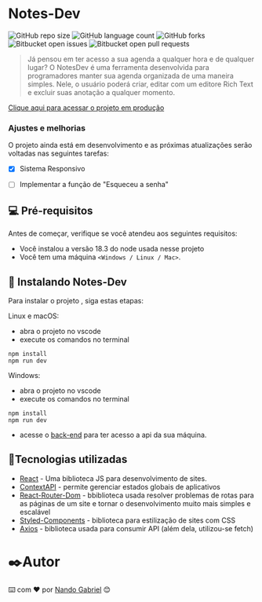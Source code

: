 # Notes-Dev

![GitHub repo size](https://img.shields.io/github/repo-size/engnandogabriel/notes-dev?style=for-the-badge)
![GitHub language count](https://img.shields.io/github/languages/count/engnandogabriel/notes-dev?style=for-the-badge)
![GitHub forks](https://img.shields.io/github/forks/engnandogabriel/notes-dev?style=for-the-badge)
![Bitbucket open issues](https://img.shields.io/bitbucket/issues/engnandogabriel/notes-dev?style=for-the-badge)
![Bitbucket open pull requests](https://img.shields.io/bitbucket/pr-raw/engnandogabriel/notes-dev?style=for-the-badge)

> Já pensou em ter acesso a sua agenda a qualquer hora e de qualquer lugar? O NotesDev é uma
ferramenta desenvolvida para programadores manter sua agenda organizada de uma maneira simples.
Nele, o usuário poderá criar, editar com um editore Rich Text e excluir suas anotação a qualquer
momento.

 [Clique aqui para acessar o projeto em produção](https://notes-dev-engnandogabriel.vercel.app/)

### Ajustes e melhorias

O projeto ainda está em desenvolvimento e as próximas atualizações serão voltadas nas seguintes tarefas:

- [x] Sistema Responsivo
- [ ] Implementar a função de "Esqueceu a senha"


## 💻 Pré-requisitos

Antes de começar, verifique se você atendeu aos seguintes requisitos:

* Você instalou a versão 18.3 do node usada nesse projeto
* Você tem uma máquina `<Windows / Linux / Mac>`. 

## 🚀 Instalando Notes-Dev

Para instalar o projeto <Notes-Devl>, siga estas etapas:

Linux e macOS:
* abra o projeto no vscode
* execute os comandos no terminal
```
npm install
npm run dev
```

Windows:
* abra o projeto no vscode
* execute os comandos no terminal
```
npm install
npm run dev
```

* acesse o [back-end](https://github.com/engnandogabriel/notes-dev-api) para ter acesso a api da sua máquina.

## 🔧Tecnologias utilizadas
* [React](https://vitejs.dev/guide/) - Uma biblioteca JS para desenvolvimento de sites.
* [ContextAPI](https://reactjs.org/docs/context.html) - permite gerenciar estados globais de aplicativos
* [React-Router-Dom](https://reactrouter.com/en/main) - bbiblioteca usada resolver problemas de rotas para as páginas de um site e tornar o desenvolvimento muito mais simples e escalável
* [Styled-Components](https://styled-components.com/) - biblioteca para estilização de sites com CSS
* [Axios](https://axios-http.com/ptbr/docs/intro) - biblioteca usada para consumir API (além dela, utilizou-se fetch)


# ✒️Autor

⌨️ com ❤️ por [Nando Gabriel](https://github.com/engnandogabriel/) 😊
